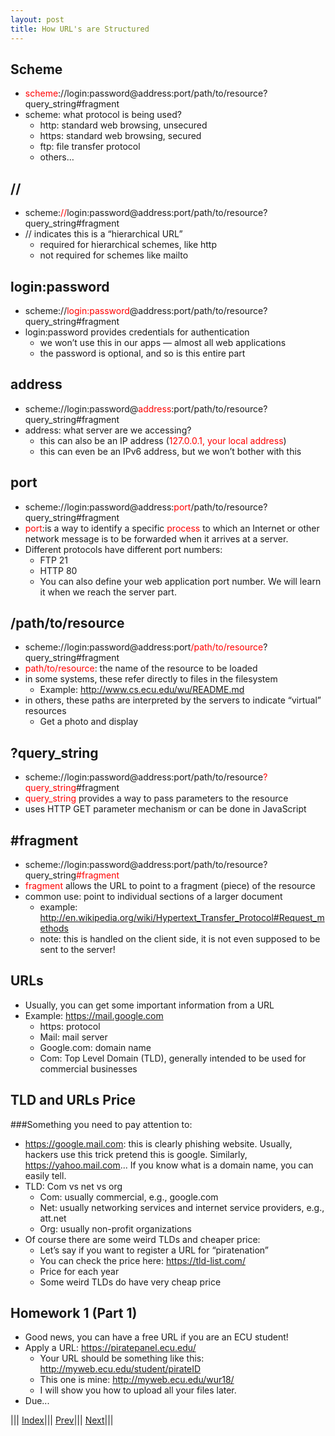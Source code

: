```yaml
---
layout: post
title: How URL's are Structured
---
```


## Scheme
* <font color=red>scheme</font>://login:password@address:port/path/to/resource?query_string#fragment
* scheme: what protocol is being used?
  * http: standard web browsing, unsecured
  * https: standard web browsing, secured
  * ftp: file transfer protocol
  * others…

## //
* scheme:<font color=red>//</font>login:password@address:port/path/to/resource?query_string#fragment
* // indicates this is a “hierarchical URL”
  * required for hierarchical schemes, like http
  * not required for schemes like mailto
  
  
## login:password
* scheme://<font color=red>login:password</font>@address:port/path/to/resource?query_string#fragment
* login:password provides credentials for authentication
  * we won’t use this in our apps — almost all web applications
  * the password is optional, and so is this entire part
  
## address
* scheme://login:password@<font color=red>address</font>:port/path/to/resource?query_string#fragment
* address: what server are we accessing?
  * this can also be an IP address (<font color=red>127.0.0.1, your local address</font>)
  * this can even be an IPv6 address, but we won’t bother with this
  
## port
* scheme://login:password@address:<font color=red>port</font>/path/to/resource?query_string#fragment
* <font color=red>port</font>:is a way to identify a specific <font color=red>process</font> to which an Internet or other network message is to be forwarded when it arrives at a server.
* Different protocols have different port numbers:
  * FTP 21
  * HTTP 80
  * You can also define your web application port number. We will learn it when we reach the server part.
  
## /path/to/resource
* scheme://login:password@address:port<font color=red>/path/to/resource</font>?query_string#fragment
* <font color=red>path/to/resource</font>: the name of the resource to be loaded
* in some systems, these refer directly to files in the filesystem
  * Example: <http://www.cs.ecu.edu/wu/README.md>
* in others, these paths are interpreted by the servers to indicate “virtual” resources
  * Get a photo and display

## ?query_string
* scheme://login:password@address:port/path/to/resource<font color=red>?query_string</font>#fragment
* <font color=red>query_string</font> provides a way to pass parameters to the resource
* uses HTTP GET parameter mechanism or can be done in JavaScript

## #fragment
* scheme://login:password@address:port/path/to/resource?query_string<font color=red>#fragment</font>
* <font color=red>fragment</font> allows the URL to point to a fragment (piece) of the resource
* common use: point to individual sections of a larger document
  * example: <http://en.wikipedia.org/wiki/Hypertext_Transfer_Protocol#Request_methods>
  * note: this is handled on the client side, it is not even supposed to be sent to the server!
  
## URLs
* Usually, you can get some important information from a URL
* Example: https://mail.google.com
  * https: protocol
  * Mail: mail server
  * Google.com: domain name
  * Com: Top Level Domain (TLD), generally intended to be used for commercial businesses

## TLD and URLs Price
###Something you need to pay attention to:
* <https://google.mail.com>: this is clearly phishing website. Usually, hackers use this trick pretend this is google. Similarly, <https://yahoo.mail.com>... If you know what is a domain name, you can easily tell.
* TLD: Com vs net vs org
  * Com: usually commercial, e.g., google.com
  * Net: usually networking services and internet service providers, e.g., att.net
  * Org: usually non-profit organizations
* Of course there are some weird TLDs and cheaper price:
  * Let’s say if you want to register a URL for “piratenation”
  * You can check the price here: <https://tld-list.com/>
  * Price for each year
  * Some weird TLDs do have very cheap price

## Homework 1 (Part 1)
* Good news, you can have a free URL if you are an ECU student!
* Apply a URL: <https://piratepanel.ecu.edu/>
  * Your URL should be something like this: <http://myweb.ecu.edu/student/pirateID>
  * This one is mine: <http://myweb.ecu.edu/wur18/>
  * I will show you how to upload all your files later.
* Due...


  
||| [Index](../../)||| [Prev](../)||| [Next](../file4)|||

















